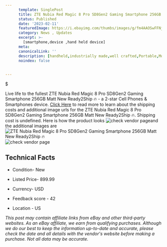 ```yaml
---
      template: SinglePost
      title: ZTE Nubia Red Magic 8 Pro SD8Gen2 Gaming Smartphone 256GB Matt New Ready2Ship 🔥
      status: Published
      date: '2023-02-11'
      featuredImage: https://i.ebayimg.com/thumbs/images/g/fm4AAOSwFFNjqzkE/s-l225.jpg
      category: News , Updates
      excerpt: >-
        [smartphone,device ,hand held device]
      meta:
      canonicalLink: ''
      description: [handheld,industrially made,well crafted,Portable,Mobile,Compact,Convenient,Lightweight,Maneuverable,Man-portable,Miniature,Carriable,Hand-held,Light,Holdable,Transportable,Mobile device,Pocket-sized,On-the-go,Wireless,Cordless,Compact size,Convenient size, smartphone,device ,hand held device]
      noindex: false
      
        
---
```

$

Live life to the fullest ZTE Nubia Red Magic 8 Pro SD8Gen2 Gaming Smartphone 256GB Matt New Ready2Ship 🔥 - a 2-star Cell Phones & Smartphones device. [Click Here](https://www.ebay.com/itm/195534738100?hash=item2d86c752b4%3Ag%3Afm4AAOSwFFNjqzkE&mkevt=1&mkcid=1&mkrid=711-53200-19255-0&campid=%253CePNCampaignId%253E&customid=%253CreferenceId%253E&toolid=10049) to read more to learn about the shipping costs and additional image urls for the ZTE Nubia Red Magic 8 Pro SD8Gen2 Gaming Smartphone 256GB Matt New Ready2Ship 🔥. Shipping cost is undefined. Here is how the product looks ![check vendor page](https://i.ebayimg.com/thumbs/images/g/fm4AAOSwFFNjqzkE/s-l225.jpg)and the additional images are![ZTE Nubia Red Magic 8 Pro SD8Gen2 Gaming Smartphone 256GB Matt New Ready2Ship 🔥](https://i.ebayimg.com/images/g/fm4AAOSwFFNjqzkE/s-l960.jpg)![check vendor page](https://origin-galleryplus.ebayimg.com/ws/web/195534738100_2_0_1/225x225.jpg,https://origin-galleryplus.ebayimg.com/ws/web/195534738100_3_0_1/225x225.jpg,https://origin-galleryplus.ebayimg.com/ws/web/195534738100_4_0_1/225x225.jpg,https://origin-galleryplus.ebayimg.com/ws/web/195534738100_5_0_1/225x225.jpg,https://origin-galleryplus.ebayimg.com/ws/web/195534738100_6_0_1/225x225.jpg)



 ## Technical Facts 



     
      

 - Condition- New 


      

 - Listed Price- 899.99 


      

 - Currency- USD 


      

 - Feedback score - 42 


      

 - Location - US 


      
      

 *_This post may contain affiliate links from eBay and other third-party websites. As an eBay affiliate, we earn from qualifying purchases. Although we do our best to keep the information up-to-date and accurate, please check the date and all details with the vendor's website before making a purchase. Not all data may be accurate._*






